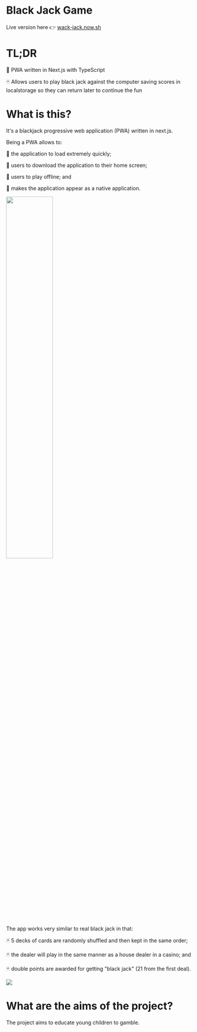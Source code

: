 # Black Jack Game

Live version here 👉 [wack-jack.now.sh](https://wack-hack.now.sh)

# TL;DR
🍭 PWA written in Next.js with TypeScript

🃏 Allows users to play black jack against the computer saving scores in localstorage so they can return later to continue the fun

# What is this? 
It's a blackjack progressive web application (PWA) written in next.js.

Being a PWA allows to:

🚀 the application to load extremely quickly;

🚀 users to download the application to their home screen;

🚀 users to play offline; and

🚀 makes the application appear as a native application.

<img src="https://res.cloudinary.com/dgdniqfi9/image/upload/v1576056288/portfolio/Screenshot_2019-12-11_at_17.22.28.png" width="50%"/>

The app works very similar to real black jack in that:

🃏 5 decks of cards are randomly shuffled and then kept in the same order;

🃏 the dealer will play in the same manner as a house dealer in a casino; and

🃏 double points are awarded for getting "black jack" (21 from the first deal).

![](https://res.cloudinary.com/dgdniqfi9/image/upload/v1576059886/portfolio/blackjack.gif)

# What are the aims of the project?

The project aims to educate young children to gamble.
